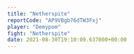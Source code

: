 ```yaml
---
title: "Netherspite"
reportCode: "AP9VBgb76dTW3Fxj"
player: "Demypom"
fight: "Netherspite"
date: 2021-08-30T19:10:09.637000+00:00
---
```

